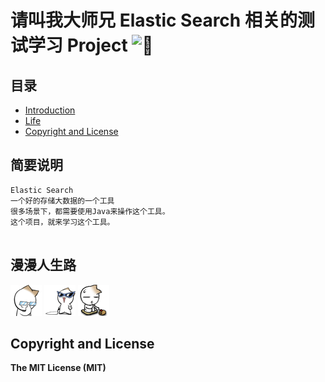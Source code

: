 # 请叫我大师兄 Elastic Search 相关的测试学习 Project ![:kiss:][lips]

## 目录
* [Introduction](#简要说明)
* [Life](#漫漫人生路)
* [Copyright and License](#copyright-and-license)


## 简要说明
```
Elastic Search    
一个好的存储大数据的一个工具  
很多场景下，都需要使用Java来操作这个工具。  
这个项目，就来学习这个工具。
  
```


## 漫漫人生路
![begin][start] ![going on][going on] ![going on][going on more]


## Copyright and License
**The MIT License (MIT)**


[start]:https://github.com/cmshome/x/blob/master/md/src/main/java/com/lxk/imgs/me/1.gif "刚刚毕业，好好学习。"
[going on]:https://github.com/cmshome/x/blob/master/md/src/main/java/com/lxk/imgs/me/2.gif "渐入佳境，高调装逼。"
[going on more]:https://github.com/cmshome/x/blob/master/md/src/main/java/com/lxk/imgs/me/3.gif "最高境界，低调低调。"
[lips]:https://github.com/jsw0528/rails_emoji/raw/master/vendor/assets/images/emojis/kiss.png "烈焰红唇"

